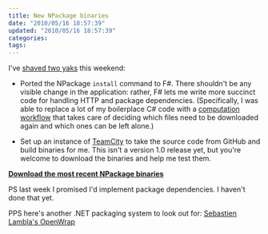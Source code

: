 ```yaml
---
title: New NPackage binaries
date: "2010/05/16 18:57:39"
updated: "2010/05/16 18:57:39"
categories: 
tags: 
---
```

I've [shaved two yaks](http://sethgodin.typepad.com/seths_blog/2005/03/dont_shave_that.html) this weekend:

 * Ported the NPackage `install` command to F#. There shouldn't be any visible change in the application: rather, F# lets me write more succinct code for handling HTTP and package dependencies. (Specifically, I was able to replace a lot of my boilerplace C# code with a [computation workflow](http://msdn.microsoft.com/en-us/library/dd233182.aspx) that takes care of deciding which files need to be downloaded again and which ones can be left alone.)

 * Set up an instance of [TeamCity](http://www.jetbrains.com/teamcity/) to take the source code from GitHub and build binaries for me. This isn't a version 1.0 release yet, but you're welcome to download the binaries and help me test them.

**[Download the most recent NPackage binaries](http://build.partario.com/guestAuth/repository/download/bt2/.lastSuccessful/NPackage.zip)**

PS last week I promised I'd implement package dependencies. I haven't done that yet.

PPS here's another .NET packaging system to look out for: [Sebastien Lambla's OpenWrap](http://strangelights.com/blog/archive/2010/05/16/1661.aspx)

